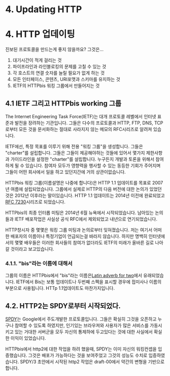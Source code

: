 # 4. Updating HTTP
# 4. HTTP 업데이팅

진보된 프로토콜을 만드는게 좋지 않을까요? 그것은...

1. 대기시간이 적게 걸리는 것
2. 파이프라인과 라인블로킹의 문제를 고칠 수 있는 것
3. 각 호스트의 연결 숫자를 늘릴 필요가 없게 하는 것
4. 모든 인터페이스, 콘텐츠, URI포맷과 스키마를 유지하는 것
5. IETF의 HTTPbis 워킹 그룹에서 만들어지는 것

## 4.1 IETF 그리고 HTTPbis working 그룹


The Internet Engineering Task Force(IETF)는 대개 프로토콜 레벨에서 인터넷 표준과 발전을 장려하는 기관입니다. 그들은 다수의 프로토콜과 HTTP, FTP, DNS, TCP 로부터 모든 것을 문서화하는 절대로 사라지지 않는 메모의 RFC시리즈로 알려져 있습니다.

IETF에선, 특정 목표를 이루기 위해 전용 "워킹 그룹"을 생성합니다. 그들은 "charter"를 설립합니다. 그들은 그들이 제공해야하는 것들에 있어서 몇가지 제한사항과 가이드라인을 설정한 "charter"를 설립합니다. 누구든지 개발과 토론을 위해서 참여하게 될 수 있습니다. 참여자 모두가 영향력을 행사할 수 있는 동등한 기회가 주어지며 그들이 어떤 회사에서 일을 하고 있던지간에 거의 상관이없습니다.

HTTPbis 워킹 그룹(이름설명은 나중에 합니다)은 HTTP 1.1 업데이트를 목표로 2007년 여름에 설립되었습니다. 그룹에서 실제로 HTTP의 다음 버전에 대한 논의가 있었던 것은 2012년 이후라는 말이있습니다.
HTTP 1.1 업데이트는 2014년 이전에 완료되었고 [RFC 7230](https://tools.ietf.org/html/rfc7230)시리즈로 되었습니다.

HTTPbis의 최종 인터롭 미팅은 2014년 6월 뉴욕에서 시작되었습니다. 남아있는 논의들과 IETF 배포작업은 사실상 공식 RFC에서 제외되었고 내년으로 연기되었습니다.

HTTP창시자 중 몇몇은 워킹 그룹 미팅과 논의로부터 잊혀졌습니다. 저는 여기서 어떠한 배포자의 이름이나 특정기업이 언급되는걸 바라지 않습니다. 하지만 명백히 인터넷에서의 몇몇 배우들은 이러한 회사들의 참여가 없더라도 IETF의 미래가 올바른 길로 나아갈 것이라고 보고있습니다.

### 4.1.1. "bis"라는 이름에 대해서

그룹의 이름은 HTTPbis에서 "bis"라는 이름은[Latin adverb for two](https://en.wiktionary.org/wiki/bis#Latin)에서 유래되었습니다. IETF에서 Bis는 보통 업데이트나 두번째 스펙을 표시할 경우에 접미사나 이름의 부분으로 사용됩니다. HTTp 1.1업데이트도 마찬가지입니다.

## 4.2. HTTP2는 SPDY로부터 시작되었다.

[SPDY](https://en.wikipedia.org/wiki/SPDY)는 Google에서 주도개발한 프로토콜입니다. 그들은 확실히 그것을 오픈하고 누구나 참여할 수 있도록 하였지만, 인기있는 브라우져와 사용자가 많은 서비스를 가동시키고 있는 거대한 서버군을 모두 자신의 통제하에 두고있다는 것에 대한 사실에서 확실한 이익이 있었습니다.

HTTPbis에서 http2에 대한 작업을 하려 했을때, SPDY는 이미 자신의 워킹컨셉을 입증했습니다. 그것은 배포가 가능하다는 것을 보여주었고 그것의 성능도 수치로 입증하였습니다. SPDY/3 초안에서 시작된 http2 작업은 draft-00에서 약간의 변형을 기반으로 합니다.
